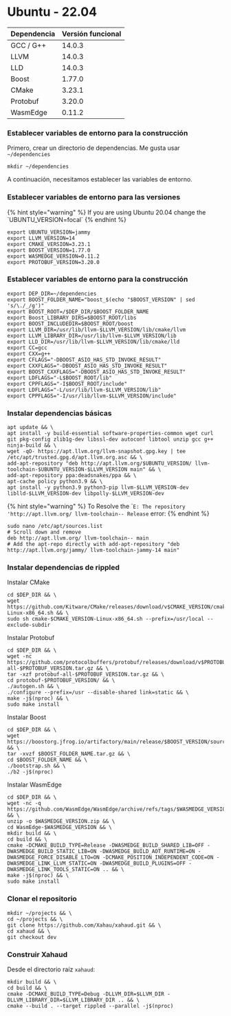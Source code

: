 # Ubuntu - 22.04

| Dependencia | Versión funcional |
| ----------- | --------------- |
| GCC / G++   | 14.0.3          |
| LLVM        | 14.0.3          |
| LLD         | 14.0.3          |
| Boost       | 1.77.0          |
| CMake       | 3.23.1          |
| Protobuf    | 3.20.0          |
| WasmEdge    | 0.11.2          |

### Establecer variables de entorno para la construcción

Primero, crear un directorio de dependencias. Me gusta usar `~/dependencies`&#x20;

```
mkdir ~/dependencies
```

A continuación, necesitamos establecer las variables de entorno.

### Establecer variables de entorno para las versiones

{% hint style="warning" %}
If you are using Ubuntu 20.04 change the \`UBUNTU\_VERSION=focal\`
{% endhint %}

```
export UBUNTU_VERSION=jammy
export LLVM_VERSION=14
export CMAKE_VERSION=3.23.1
export BOOST_VERSION=1.77.0
export WASMEDGE_VERSION=0.11.2
export PROTOBUF_VERSION=3.20.0
```

### Establecer variables de entorno para la construcción

```
export DEP_DIR=~/dependencies
export BOOST_FOLDER_NAME="boost_$(echo "$BOOST_VERSION" | sed 's/\./_/g')"
export BOOST_ROOT=/$DEP_DIR/$BOOST_FOLDER_NAME
export Boost_LIBRARY_DIRS=$BOOST_ROOT/libs
export BOOST_INCLUDEDIR=$BOOST_ROOT/boost
export LLVM_DIR=/usr/lib/llvm-$LLVM_VERSION/lib/cmake/llvm
export LLVM_LIBRARY_DIR=/usr/lib/llvm-$LLVM_VERSION/lib
export LLD_DIR=/usr/lib/llvm-$LLVM_VERSION/lib/cmake/lld
export CC=gcc
export CXX=g++
export CFLAGS="-DBOOST_ASIO_HAS_STD_INVOKE_RESULT"
export CXXFLAGS="-DBOOST_ASIO_HAS_STD_INVOKE_RESULT"
export BOOST_CXXFLAGS="-DBOOST_ASIO_HAS_STD_INVOKE_RESULT"
export LDFLAGS="-L$BOOST_ROOT/lib"
export CPPFLAGS="-I$BOOST_ROOT/include"
export LDFLAGS="-L/usr/lib/llvm-$LLVM_VERSION/lib"
export CPPFLAGS="-I/usr/lib/llvm-$LLVM_VERSION/include"
```

### Instalar dependencias básicas

```
apt update && \
apt install -y build-essential software-properties-common wget curl git pkg-config zlib1g-dev libssl-dev autoconf libtool unzip gcc g++ ninja-build && \
wget -qO- https://apt.llvm.org/llvm-snapshot.gpg.key | tee /etc/apt/trusted.gpg.d/apt.llvm.org.asc && \
add-apt-repository "deb http://apt.llvm.org/$UBUNTU_VERSION/ llvm-toolchain-$UBUNTU_VERSION-$LLVM_VERSION main" && \
add-apt-repository ppa:deadsnakes/ppa && \
apt-cache policy python3.9 && \
apt install -y python3.9 python3-pip llvm-$LLVM_VERSION-dev liblld-$LLVM_VERSION-dev libpolly-$LLVM_VERSION-dev
```

{% hint style="warning" %}
To Resolve the \``E: The repository 'http://apt.llvm.org/ llvm-toolchain-- Release` error:
{% endhint %}

```
sudo nano /etc/apt/sources.list
# Scroll down and remove
deb http://apt.llvm.org/ llvm-toolchain-- main
# Add the apt-repo directly with add-apt-repository "deb http://apt.llvm.org/jammy/ llvm-toolchain-jammy-14 main"
```

### Instalar dependencias de rippled

Instalar CMake

```
cd $DEP_DIR && \
wget https://github.com/Kitware/CMake/releases/download/v$CMAKE_VERSION/cmake-$CMAKE_VERSION-Linux-x86_64.sh && \
sudo sh cmake-$CMAKE_VERSION-Linux-x86_64.sh --prefix=/usr/local --exclude-subdir
```

Instalar Protobuf

```
cd $DEP_DIR && \
wget -nc https://github.com/protocolbuffers/protobuf/releases/download/v$PROTOBUF_VERSION/protobuf-all-$PROTOBUF_VERSION.tar.gz && \
tar -xzf protobuf-all-$PROTOBUF_VERSION.tar.gz && \
cd protobuf-$PROTOBUF_VERSION/ && \
./autogen.sh && \
./configure --prefix=/usr --disable-shared link=static && \
make -j$(nproc) && \
sudo make install
```

Instalar Boost

```
cd $DEP_DIR && \
wget https://boostorg.jfrog.io/artifactory/main/release/$BOOST_VERSION/source/$BOOST_FOLDER_NAME.tar.gz && \
tar -xvzf $BOOST_FOLDER_NAME.tar.gz && \
cd $BOOST_FOLDER_NAME && \
./bootstrap.sh && \
./b2 -j$(nproc)
```

Instalar WasmEdge

```
cd $DEP_DIR && \
wget -nc -q https://github.com/WasmEdge/WasmEdge/archive/refs/tags/$WASMEDGE_VERSION.zip && \
unzip -o $WASMEDGE_VERSION.zip && \
cd WasmEdge-$WASMEDGE_VERSION && \
mkdir build && \
cd build && \
cmake -DCMAKE_BUILD_TYPE=Release -DWASMEDGE_BUILD_SHARED_LIB=OFF -DWASMEDGE_BUILD_STATIC_LIB=ON -DWASMEDGE_BUILD_AOT_RUNTIME=ON -DWASMEDGE_FORCE_DISABLE_LTO=ON -DCMAKE_POSITION_INDEPENDENT_CODE=ON -DWASMEDGE_LINK_LLVM_STATIC=ON -DWASMEDGE_BUILD_PLUGINS=OFF -DWASMEDGE_LINK_TOOLS_STATIC=ON .. && \
make -j$(nproc) && \
sudo make install
```

### Clonar el repositorio

```
mkdir ~/projects && \
cd ~/projects && \
git clone https://github.com/Xahau/xahaud.git && \
cd xahaud && \
git checkout dev
```

### Construir Xahaud

Desde el directorio raíz `xahaud`:

```shellscript
mkdir build && \
cd build && \
cmake -DCMAKE_BUILD_TYPE=Debug -DLLVM_DIR=$LLVM_DIR -DLLVM_LIBRARY_DIR=$LLVM_LIBRARY_DIR .. && \
cmake --build . --target rippled --parallel -j$(nproc)
```
